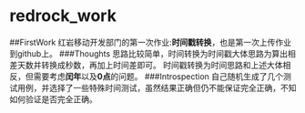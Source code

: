 # redrock_work
##FirstWork
红岩移动开发部门的第一次作业:**时间戳转换**，也是第一次上传作业到github上。
###Thoughts
思路比较简单，时间转换为时间戳大体思路为算出相差天数并转换成秒数，再加上时间差即可。
时间戳转换为时间思路和上述大体相反，但需要考虑**闰年**以及**0点**的问题。
###Introspection
自己随机生成了几个测试用例，并选择了一些特殊时间测试，虽然结果正确但仍不能保证完全正确，不知如何验证是否完全正确。
